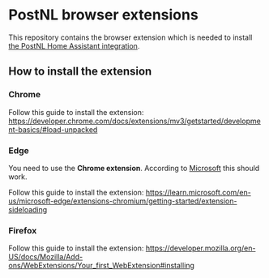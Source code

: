 # PostNL browser extensions

This repository contains the browser extension which is needed to install [the PostNL Home Assistant integration](https://github.com/arjenbos/ha-postnl).


## How to install the extension
### Chrome
Follow this guide to install the extension: https://developer.chrome.com/docs/extensions/mv3/getstarted/development-basics/#load-unpacked

### Edge
You need to use the **Chrome extension**. According to [Microsoft](https://support.microsoft.com/en-us/microsoft-edge/add-turn-off-or-remove-extensions-in-microsoft-edge-9c0ec68c-2fbc-2f2c-9ff0-bdc76f46b026) this should work.

Follow this guide to install the extension: https://learn.microsoft.com/en-us/microsoft-edge/extensions-chromium/getting-started/extension-sideloading

### Firefox
Follow this guide to install the extension: https://developer.mozilla.org/en-US/docs/Mozilla/Add-ons/WebExtensions/Your_first_WebExtension#installing
